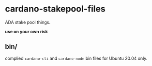 # cardano-stakepool-files

ADA stake pool things.

**use on your own risk**

## bin/

complied `cardano-cli` and `cardano-node` bin files for Ubuntu 20.04 only.
